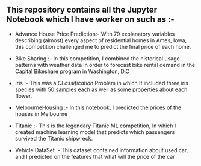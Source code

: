 ## This repository contains all the Jupyter Notebook which I have worker on such as :-

- Advance House Price Prediction:-
With 79 explanatory variables describing (almost) every aspect of residential homes in Ames, Iowa, this competition challenged me  to          predict the final price of each home.

- Bike Sharing :-
In this competition, I combined the  historical usage patterns with weather data in order to forecast bike rental demand in the Capital Bikeshare program in Washington, D.C

- Iris :-
This was a *CLassification* Problem in which It included three iris species with 50 samples each as well as some properties about each flower. 

- MelbourneHousing :-
In this notebook, I predicted the prices of the houses in Melbourne

- Titanic :-
 This is the legendary Titanic ML competition, In which I created machine learning  model that predicts which passengers survived the Titanic shipwreck.
 
 - Vehicle DataSet :-
 This dataset contained information about used car, and I predicted on the features that what will the price of the car

